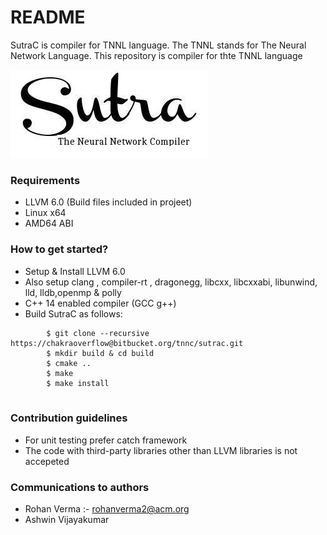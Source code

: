 # README #

SutraC is compiler for TNNL language. The TNNL stands for The Neural Network Language. This repository is compiler for thte TNNL language 

![Sutralogo](misc/logo.jpg)  

### Requirements ###

*  LLVM 6.0 (Build files included in projeet)
*  Linux x64 
*  AMD64 ABI


### How to get started? ###

* Setup & Install LLVM 6.0
* Also setup clang , compiler-rt , dragonegg, libcxx, libcxxabi, libunwind, lld, lldb,openmp & polly
* C++ 14 enabled compiler (GCC g++)
* Build SutraC as follows:  
```
		$ git clone --recursive https://chakraoverflow@bitbucket.org/tnnc/sutrac.git
		$ mkdir build & cd build  
		$ cmake ..  
		$ make  
		$ make install  
 
```
### Contribution guidelines ###

* For unit testing prefer catch framework
* The code with third-party libraries other than LLVM libraries is not accepeted

### Communications to authors ###

* Rohan Verma :- rohanverma2@acm.org
* Ashwin Vijayakumar